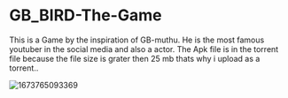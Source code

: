 # GB_BIRD-The-Game
This is a Game by the inspiration of GB-muthu. He is the most famous youtuber in the social media and also a actor.
The Apk file is in the torrent file because the file size is grater then 25 mb thats why i upload as a torrent..

![1673765093369](https://user-images.githubusercontent.com/74350077/212528040-a8d7aefa-28b9-46b6-b1fe-aa7a667abe91.jpg)

